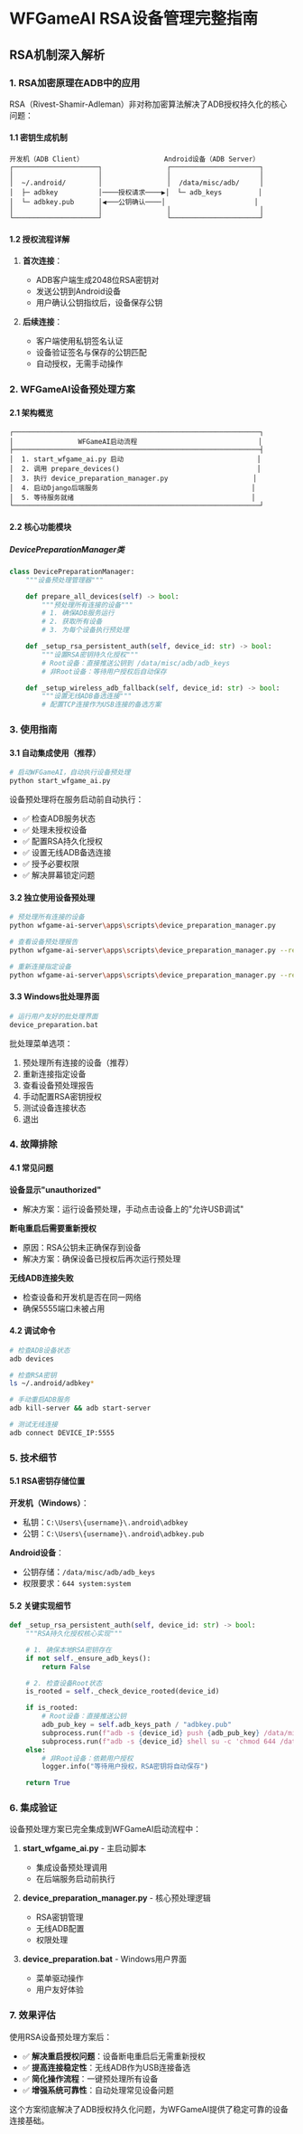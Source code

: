 # WFGameAI RSA设备管理完整指南

## RSA机制深入解析

### 1. RSA加密原理在ADB中的应用

RSA（Rivest-Shamir-Adleman）非对称加密算法解决了ADB授权持久化的核心问题：

#### 1.1 密钥生成机制
```
开发机（ADB Client）                    Android设备（ADB Server）
┌─────────────────────┐                ┌──────────────────────┐
│                     │                │                      │
│  ~/.android/        │                │  /data/misc/adb/     │
│  ├─ adbkey          │────授权请求────▶│  └─ adb_keys         │
│  └─ adbkey.pub      │◀───公钥确认────│                      │
│                     │                │                      │
└─────────────────────┘                └──────────────────────┘
```

#### 1.2 授权流程详解
1. **首次连接**：
   - ADB客户端生成2048位RSA密钥对
   - 发送公钥到Android设备
   - 用户确认公钥指纹后，设备保存公钥

2. **后续连接**：
   - 客户端使用私钥签名认证
   - 设备验证签名与保存的公钥匹配
   - 自动授权，无需手动操作

### 2. WFGameAI设备预处理方案

#### 2.1 架构概览
```
┌─────────────────────────────────────────────────────────────┐
│                WFGameAI启动流程                              │
├─────────────────────────────────────────────────────────────┤
│  1. start_wfgame_ai.py 启动                                 │
│  2. 调用 prepare_devices()                                  │
│  3. 执行 device_preparation_manager.py                     │
│  4. 启动Django后端服务                                      │
│  5. 等待服务就绪                                            │
└─────────────────────────────────────────────────────────────┘
```

#### 2.2 核心功能模块

##### DevicePreparationManager类
```python
class DevicePreparationManager:
    """设备预处理管理器"""

    def prepare_all_devices(self) -> bool:
        """预处理所有连接的设备"""
        # 1. 确保ADB服务运行
        # 2. 获取所有设备
        # 3. 为每个设备执行预处理

    def _setup_rsa_persistent_auth(self, device_id: str) -> bool:
        """设置RSA密钥持久化授权"""
        # Root设备：直接推送公钥到 /data/misc/adb/adb_keys
        # 非Root设备：等待用户授权后自动保存

    def _setup_wireless_adb_fallback(self, device_id: str) -> bool:
        """设置无线ADB备选连接"""
        # 配置TCP连接作为USB连接的备选方案
```

### 3. 使用指南

#### 3.1 自动集成使用（推荐）
```bash
# 启动WFGameAI，自动执行设备预处理
python start_wfgame_ai.py
```

设备预处理将在服务启动前自动执行：
- ✅ 检查ADB服务状态
- ✅ 处理未授权设备
- ✅ 配置RSA持久化授权
- ✅ 设置无线ADB备选连接
- ✅ 授予必要权限
- ✅ 解决屏幕锁定问题

#### 3.2 独立使用设备预处理
```bash
# 预处理所有连接的设备
python wfgame-ai-server\apps\scripts\device_preparation_manager.py

# 查看设备预处理报告
python wfgame-ai-server\apps\scripts\device_preparation_manager.py --report

# 重新连接指定设备
python wfgame-ai-server\apps\scripts\device_preparation_manager.py --reconnect DEVICE_ID
```

#### 3.3 Windows批处理界面
```bash
# 运行用户友好的批处理界面
device_preparation.bat
```

批处理菜单选项：
1. 预处理所有连接的设备（推荐）
2. 重新连接指定设备
3. 查看设备预处理报告
4. 手动配置RSA密钥授权
5. 测试设备连接状态
6. 退出

### 4. 故障排除

#### 4.1 常见问题

**设备显示"unauthorized"**
- 解决方案：运行设备预处理，手动点击设备上的"允许USB调试"

**断电重启后需要重新授权**
- 原因：RSA公钥未正确保存到设备
- 解决方案：确保设备已授权后再次运行预处理

**无线ADB连接失败**
- 检查设备和开发机是否在同一网络
- 确保5555端口未被占用

#### 4.2 调试命令

```bash
# 检查ADB设备状态
adb devices

# 检查RSA密钥
ls ~/.android/adbkey*

# 手动重启ADB服务
adb kill-server && adb start-server

# 测试无线连接
adb connect DEVICE_IP:5555
```

### 5. 技术细节

#### 5.1 RSA密钥存储位置

**开发机（Windows）**：
- 私钥：`C:\Users\{username}\.android\adbkey`
- 公钥：`C:\Users\{username}\.android\adbkey.pub`

**Android设备**：
- 公钥存储：`/data/misc/adb/adb_keys`
- 权限要求：`644 system:system`

#### 5.2 关键实现细节

```python
def _setup_rsa_persistent_auth(self, device_id: str) -> bool:
    """RSA持久化授权核心实现"""

    # 1. 确保本地RSA密钥存在
    if not self._ensure_adb_keys():
        return False

    # 2. 检查设备Root状态
    is_rooted = self._check_device_rooted(device_id)

    if is_rooted:
        # Root设备：直接推送公钥
        adb_pub_key = self.adb_keys_path / "adbkey.pub"
        subprocess.run(f"adb -s {device_id} push {adb_pub_key} /data/misc/adb/adb_keys")
        subprocess.run(f"adb -s {device_id} shell su -c 'chmod 644 /data/misc/adb/adb_keys'")
    else:
        # 非Root设备：依赖用户授权
        logger.info("等待用户授权，RSA密钥将自动保存")

    return True
```

### 6. 集成验证

设备预处理方案已完全集成到WFGameAI启动流程中：

1. **start_wfgame_ai.py** - 主启动脚本
   - 集成设备预处理调用
   - 在后端服务启动前执行

2. **device_preparation_manager.py** - 核心预处理逻辑
   - RSA密钥管理
   - 无线ADB配置
   - 权限处理

3. **device_preparation.bat** - Windows用户界面
   - 菜单驱动操作
   - 用户友好体验

### 7. 效果评估

使用RSA设备预处理方案后：

- ✅ **解决重启授权问题**：设备断电重启后无需重新授权
- ✅ **提高连接稳定性**：无线ADB作为USB连接备选
- ✅ **简化操作流程**：一键预处理所有设备
- ✅ **增强系统可靠性**：自动处理常见设备问题

这个方案彻底解决了ADB授权持久化问题，为WFGameAI提供了稳定可靠的设备连接基础。
